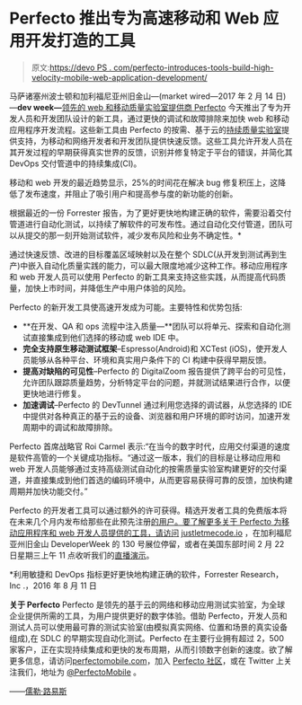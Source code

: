 # Perfecto 推出专为高速移动和 Web 应用开发打造的工具

> 原文:[https://devo PS . com/perfecto-introduces-tools-build-high-velocity-mobile-web-application-development/](https://devops.com/perfecto-introduces-tools-built-high-velocity-mobile-web-application-development/)

马萨诸塞州波士顿和加利福尼亚州旧金山—(market wired—2017 年 2 月 14 日)—**dev week—**[领先的 web 和移动质量实验室提供商 Perfecto](http://ctt.marketwire.com/?release=1297050&id=10987543&type=1&url=https%3a%2f%2fwww.perfectomobile.com%2f) 今天推出了专为开发人员和开发团队设计的新工具，通过更快的调试和故障排除来加快 web 和移动应用程序开发流程。这些新工具由 Perfecto 的按需、基于云的[持续质量实验室](http://ctt.marketwire.com/?release=1297050&id=10987546&type=1&url=https%3a%2f%2fwww.perfectomobile.com%2fcontinuous-quality-lab)提供支持，为移动和网络开发者和开发团队提供快速反馈。这些工具允许开发人员在其开发过程的早期获得真实世界的反馈，识别并修复特定于平台的错误，并简化其 DevOps 交付管道中的持续集成(CI)。

移动和 web 开发的最近趋势显示，25%的时间花在解决 bug 修复积压上，这降低了发布速度，并阻止了吸引用户和提高参与度的新功能的创新。

根据最近的一份 Forrester 报告，为了更好更快地构建正确的软件，需要沿着交付管道进行自动化测试，以持续了解软件的可发布性。通过自动化交付管道，团队可以从提交的那一刻开始测试软件，减少发布风险和业务不确定性。*

通过快速反馈、改进的目标覆盖区域映射以及在整个 SDLC(从开发到测试再到生产)中嵌入自动化质量实践的能力，可以最大限度地减少这种工作。移动应用程序和 web 开发人员可以使用 Perfecto 的新工具来支持这些实践，从而提高代码质量，加快上市时间，并降低生产中用户体验的风险。

Perfecto 的新开发工具使高速开发成为可能。主要特性和优势包括:

*   **在开发、QA 和 ops 流程中注入质量—**团队可以将单元、探索和自动化测试直接集成到他们选择的移动或 web IDE 中。
*   **完全支持原生移动测试框架**–Espresso(Android)和 XCTest (iOS)，使开发人员能够从各种平台、环境和真实用户条件下的 CI 构建中获得早期反馈。
*   **提高对缺陷的可见性**–Perfecto 的 DigitalZoom 报告提供了跨平台的可见性，允许团队跟踪质量趋势，分析特定平台的问题，并就测试结果进行合作，以便更快地进行修复。
*   **加速调试**–Perfecto 的 DevTunnel 通过利用您选择的调试器，从您选择的 IDE 中提供对各种真正的基于云的设备、浏览器和用户环境的即时访问，加速开发周期中的调试和故障排除。

Perfecto 首席战略官 Roi Carmel 表示:“在当今的数字时代，应用交付渠道的速度是软件高管的一个关键成功指标。“通过这一版本，我们的目标是让移动应用和 web 开发人员能够通过支持高级测试自动化的按需质量实验室构建更好的交付渠道，并直接集成到他们首选的编码环境中，从而更容易获得可靠的反馈，加快构建周期并加快功能交付。”

Perfecto 的开发者工具可以通过额外的许可获得。精选开发者工具的免费版本将在未来几个月内发布给那些在此预先注册[的用户。要了解更多关于 Perfecto 为移动应用程序和 web 开发人员提供的工具，请访问](http://ctt.marketwire.com/?release=1297050&id=10987549&type=1&url=http%3a%2f%2fjustletmecode.io%2f) [justletmecode.io](http://ctt.marketwire.com/?release=1297050&id=10987552&type=1&url=http%3a%2f%2fjustletmecode.io%2f) ，在加利福尼亚州旧金山 DeveloperWeek 的 130 号展位停留，或者在美国东部时间 2 月 22 日星期三上午 11 点收听我们的[直播演示](http://ctt.marketwire.com/?release=1297050&id=10987555&type=1&url=https%3a%2f%2flivestream.com%2faccounts%2f23445329)。

*利用敏捷和 DevOps 指标更好更快地构建正确的软件，Forrester Research，Inc .，2016 年 8 月 11 日

**关于 Perfecto** Perfecto 是领先的基于云的网络和移动应用测试实验室，为全球企业提供所需的工具，为用户提供更好的数字体验。借助 Perfecto，开发人员和测试人员可以使用最可靠的测试实验室(由模拟真实网络、位置和场景的真实设备组成),在 SDLC 的早期实现自动化测试。Perfecto 在主要行业拥有超过 2，500 家客户，正在实现持续集成和更快的发布周期，从而引领数字创新的速度。欲了解更多信息，请访问[perfectomobile.com](http://ctt.marketwire.com/?release=1297050&id=10987558&type=1&url=https%3a%2f%2fwww.perfectomobile.com%2f)，加入 [Perfecto 社区](http://ctt.marketwire.com/?release=1297050&id=10987561&type=1&url=https%3a%2f%2fcommunity.perfectomobile.com%2f)，或在 Twitter 上关注我们，地址为 [@PerfectoMobile](http://ctt.marketwire.com/?release=1297050&id=10987564&type=1&url=https%3a%2f%2ftwitter.com%2fperfectomobile) 。

——[儒勒·路易斯](https://devops.com/author/jules/)